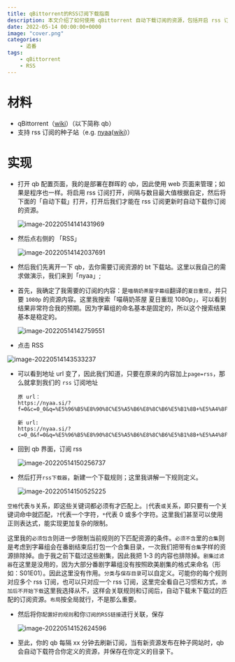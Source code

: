 ```yaml
---
title: qBittorrent的RSS订阅下载指南
description: 本文介绍了如何使用 qBittorrent 自动下载订阅的资源，包括开启 rss 订阅、订阅 RSS 链接、定义下载规则等步骤。通过这些操作，用户可以方便地获取自己需要的资源，并节省大量时间和精力。
date: 2022-05-14 00:00:00+0000
image: "cover.png"
categories:
    - 追番
tags:
    - qBittorrent
    - RSS
---
```


# 材料

- qBittorrent（[wiki](https://zh.wikipedia.org/zh-cn/QBittorrent "wiki")）（以下简称 qb）
- 支持 rss 订阅的种子站（e.g. [nyaa](https://nyaa.si/ "nyaa")([wiki](https://zh.wikipedia.org/wiki/Nyaa_Torrents "wiki"))）

# 实现

- 打开 qb 配置页面，我的是部署在群晖的 qb，因此使用 web 页面来管理；如果是程序也一样。将启用 rss 订阅打开，间隔与数目最大值根据自定，然后将下面的「自动下载」打开，打开后我们才能在 rss 订阅更新时自动下载你订阅的资源。

  ![image-20220514141431969](https://assets.shelken.top/gh/PicGo/2023-03/d5a0c33e.png)

- 然后点右侧的 「RSS」

  ![image-20220514142037691](https://assets.shelken.top/gh/PicGo/2023-03/0ca90876.png)

- 然后我们先离开一下 qb，去你需要订阅资源的 bt 下载站。这里以我自己的需求做演示，我们来到「nyaa」;

- 首先，我确定了我需要的订阅的内容：是`喵萌奶茶屋字幕组`翻译的`夏日重现`，并只要 `1080p` 的资源内容。这里我搜索「喵萌奶茶屋 夏日重现 1080p」，可以看到结果非常符合我的预期。因为字幕组的命名基本是固定的，所以这个搜索结果基本是稳定的。

  ![image-20220514142759551](https://assets.shelken.top/gh/PicGo/2023-03/e3e1cde1.png)

- 点击 RSS

![image-20220514143533237](https://assets.shelken.top/gh/PicGo/2023-03/d2fda6bc.png)

- 可以看到地址 url 变了，因此我们知道，只要在原来的内容加上`page=rss`，那么就拿到我们的 `rss` 订阅地址

  ```
  原 url：
  https://nyaa.si/?f=0&c=0_0&q=%E5%96%B5%E8%90%8C%E5%A5%B6%E8%8C%B6%E5%B1%8B+%E5%A4%8F%E6%97%A5%E9%87%8D%E7%8E%B0+1080p
  
  新 url:
  https://nyaa.si/?c=0_0&f=0&q=%E5%96%B5%E8%90%8C%E5%A5%B6%E8%8C%B6%E5%B1%8B+%E5%A4%8F%E6%97%A5%E9%87%8D%E7%8E%B0+1080p&page=rss
  ```

* 回到 qb 界面，订阅 rss

  ![image-20220514150256737](https://assets.shelken.top/gh/PicGo/2023-03/8bc31601.png)

* 然后打开`rss下载器`，新建一个下载规则；这里我讲解一下规则定义。

  ![image-20220514150525225](https://assets.shelken.top/gh/PicGo/2023-03/cb8e6712.png)

 `空格`代表`与`关系，即这些关键词都必须有才匹配上。`|`代表`或`关系，即只要有一个关键词命中就匹配，`?`代表一个字符，`*`代表 0 或多个字符。这里我们甚至可以使用正则表达式，能实现更加复杂的限制。

 这里我的`必须包含`则进一步限制当前规则的下匹配资源的条件。`必须不含`里的`合集`则是考虑到字幕组会在番剧结束后打包一个合集目录，一次我们把带有`合集`字样的资源排除掉。由于我之前下载过这些剧集，因此我把 1-3 的内容也排除掉。`剧集过滤器`在这里是没用的，因为大部分番剧字幕组没有按照欧美剧集的格式来命名（形如：S01E01）。因此这里没有作用。`分类`与`保存目录`可以自定义。可能你的每个规则对应多个 rss 订阅，也可以只对应一个 rss 订阅，这里完全看自己习惯和方式，`添加后不开始下载`这里我选择从不，这样会关联规则和订阅后，自动下载未下载过的匹配的订阅资源。`布局`按全局就行，不是那么重要。

- 然后将你`配置好的规则`和你`订阅的RSS链接`进行关联，保存

  ![image-20220514152624596](https://assets.shelken.top/gh/PicGo/2023-03/b3c9322f.png)

- 至此，你的 qb 每隔 xx 分钟去刷新订阅，当有新资源发布在种子网站时，qb 会自动下载符合你定义的资源，并保存在你定义的目录下。
